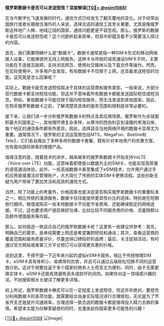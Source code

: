 **俄罗斯数据卡是否可以发送短信？深度解读[[TG💪+ @esim1088](https://t.me/s/esim1088)]**

在当今数字化飞速发展的时代，通信方式已经发生了翻天覆地的变化。对于经常出国旅行或者长期居住海外的人来说，选择合适的通信工具至关重要。尤其是像俄罗斯这样地广人稀、地域辽阔的国家，通信问题更是不容忽视。那么，俄罗斯的数据卡是否可以发送短信呢？这个问题听起来简单，但其中却蕴含着不少需要深入探讨的内容。

首先，我们需要明确什么是“数据卡”。数据卡通常是指一种SIM卡形式的移动网络接入设备，它能够提供无线上网服务。这种卡与传统的语音通话SIM卡不同，主要功能在于连接互联网，支持浏览网页、使用社交媒体以及下载文件等操作。然而，在实际使用中，许多用户会发现，有些数据卡不仅限于上网，还具备发送短信的功能。这究竟是怎么回事呢？

实际上，数据卡能否发送短信取决于具体的运营商和服务类型。一般来说，大部分现代数据卡都支持短信功能，但这并不意味着所有数据卡都能发送国际短信或短消息。例如，某些数据卡可能仅限于国内短信服务，而无法发送到其他国家。因此，在购买俄罗斯数据卡之前，了解清楚其具体的服务范围和限制是非常必要的。

接下来，让我们进一步分析俄罗斯数据卡的特点及其应用场景。俄罗斯作为全球面积最大的国家之一，其地理环境复杂多样，从寒冷的西伯利亚到温暖的黑海沿岸，每个地区的通信条件都有所差异。因此，选择适合当地网络环境的数据卡显得尤为重要。通常情况下，俄罗斯的主流运营商包括MTS、MegaFon、Beeline和Tele2，它们各自推出了多种多样的数据卡套餐，既有针对本地用户的优惠方案，也有面向国际旅客的便捷产品。

值得注意的是，随着技术的进步，越来越多的俄罗斯数据卡开始支持VoLTE（Voice over LTE）功能，这意味着即使是以数据为主的SIM卡，也能实现高质量的语音通话体验。此外，一些高端数据卡甚至集成了eSIM技术，允许用户通过手机应用直接激活并管理账户，大大简化了传统的实体SIM卡更换流程。这些创新无疑为用户带来了更加灵活和高效的通信方式。

当然，除了功能上的考量外，价格因素也是决定是否购买俄罗斯数据卡的重要标准之一。相比传统的漫游服务，数据卡往往能提供更具性价比的选择。特别是在短期旅行期间，租借或购买一张本地数据卡不仅能节省费用，还能确保稳定的网络连接。不过，这也要求用户提前做好功课，比如比较不同服务商的价格、流量限额以及额外增值服务等内容。

那么，如何挑选一款适合自己的俄罗斯数据卡呢？这里有一些建议供参考：首先，明确自己的需求，是单纯需要上网还是希望兼顾短信和通话；其次，查看运营商的覆盖范围和服务质量评价，尽量选择口碑较好的品牌；最后，关注促销活动，有时通过官方网站或者第三方平台预订可以获得更优惠的价格。

说到这里，不得不提一下近年来兴起的虚拟eSIM卡服务。相比于传统物理SIM卡，eSIM卡具有体积小、易携带的优势，并且可以通过云端轻松切换不同的运营商计划。这对于频繁往返于多个国家的商务人士而言尤为便利。同时，由于无需更换实体卡，eSIM卡还能有效避免丢失或损坏的风险。如果你对这一领域感兴趣的话，不妨搜索相关关键词了解更多详情。

综上所述，俄罗斯数据卡确实可以在一定程度上发送短信，但这并非绝对。要想充分利用数据卡的各项功能，就需要结合自身实际情况进行合理规划。无论是为了节省开支还是提升沟通效率，合理选择一款合适的数据卡都是值得投入精力去做的事情。希望本文能为你解答疑惑的同时，也激发起你探索更多可能性的兴趣！

[[TG💪+ @esim1088](https://t.me/s/esim1088) ![Image](https://i.postimg.cc/4NQfJmqS/Snipaste-2025-05-13-00-14-12.png)]